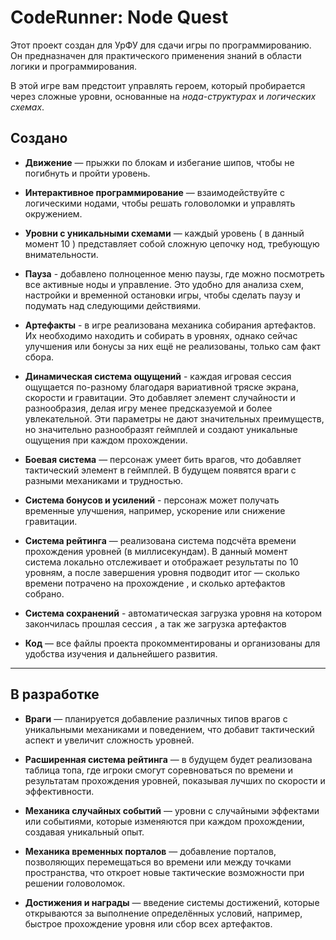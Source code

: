 # **CodeRunner: Node Quest**

Этот проект создан для УрФУ для сдачи игры по программированию. Он предназначен для практического применения знаний в области логики и программирования.

В этой игре вам предстоит управлять героем, который пробирается через сложные уровни, основанные на _нода-структурах_ и _логических схемах_.

## Создано

- **Движение** — прыжки по блокам и избегание шипов, чтобы не погибнуть и пройти уровень.

- **Интерактивное программирование** — взаимодействуйте с логическими нодами, чтобы решать головоломки и управлять окружением.

- **Уровни с уникальными схемами** — каждый уровень ( в данный момент 10 ) представляет собой сложную цепочку нод, требующую внимательности.

- **Пауза** - добавлено полноценное меню паузы, где можно посмотреть все активные ноды и управление. Это удобно для анализа схем, настройки и временной остановки игры, чтобы сделать паузу и подумать над следующими действиями.

- **Артефакты** - в игре реализована механика собирания артефактов. Их необходимо находить и собирать в уровнях, однако сейчас улучшения или бонусы за них ещё не реализованы, только сам факт сбора.

- **Динамическая система ощущений** - каждая игровая сессия ощущается по-разному благодаря вариативной тряске экрана, скорости и гравитации. Это добавляет элемент случайности и разнообразия, делая игру менее предсказуемой и более увлекательной. Эти параметры не дают значительных преимуществ, но значительно разнообразят геймплей и создают уникальные ощущения при каждом прохождении.
  
- **Боевая система** — персонаж умеет бить врагов, что добавляет тактический элемент в геймплей. В будущем появятся враги с разными механиками и трудностью.
  
- **Система бонусов и усилений** - персонаж может получать временные улучшения, например, ускорение или снижение гравитации.

- **Система рейтинга** — реализована система подсчёта времени прохождения уровней (в миллисекундам). В данный момент система локально отслеживает и отображает результаты по 10 уровням, а после завершения уровня подводит итог — сколько времени потрачено на прохождение , и сколько артефактов собрано.
  
- **Система сохранений** - автоматическая загрузка уровня на котором закончилась прошлая сессия , а так же загрузка артефактов
  
- **Код** — все файлы проекта прокомментированы и организованы для удобства изучения и дальнейшего развития.

---

## В разработке

- **Враги** — планируется добавление различных типов врагов с уникальными механиками и поведением, что добавит тактический аспект и увеличит сложность уровней.

- **Расширенная система рейтинга** — в будущем будет реализована таблица топа, где игроки смогут соревноваться по времени и результатам прохождения уровней, показывая лучших по скорости и эффективности.

- **Механика случайных событий** — уровни с случайными эффектами или событиями, которые изменяются при каждом прохождении, создавая уникальный опыт.

- **Механика временных порталов** — добавление порталов, позволяющих перемещаться во времени или между точками пространства, что откроет новые тактические возможности при решении головоломок.

- **Достижения и награды** — введение системы достижений, которые открываются за выполнение определённых условий, например, быстрое прохождение уровня или сбор всех артефактов.

